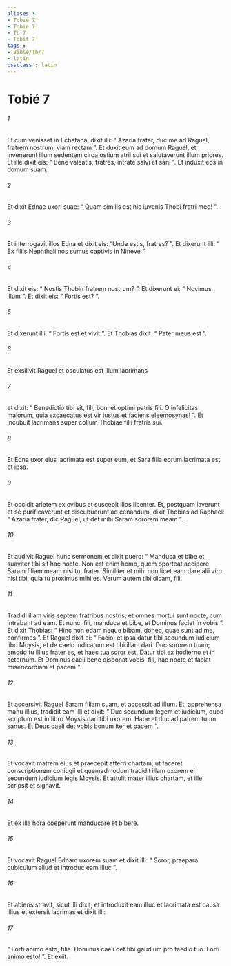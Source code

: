 ```yaml
---
aliases : 
- Tobié 7
- Tobie 7
- Tb 7
- Tobit 7
tags : 
- Bible/Tb/7
- latin
cssclass : latin
---
```


# Tobié 7

###### 1
Et cum venisset in Ecbatana, dixit illi: “ Azaria frater, duc me ad Raguel, fratrem nostrum, viam rectam ”. Et duxit eum ad domum Raguel, et invenerunt illum sedentem circa ostium atrii sui et salutaverunt illum priores. Et ille dixit eis: “ Bene valeatis, fratres, intrate salvi et sani ”. Et induxit eos in domum suam. 
###### 2
Et dixit Ednae uxori suae: “ Quam similis est hic iuvenis Thobi fratri meo! ”. 
###### 3
Et interrogavit illos Edna et dixit eis: “Unde estis, fratres? ”. Et dixerunt illi: “ Ex filiis Nephthali nos sumus captivis in Nineve ”. 
###### 4
Et dixit eis: “ Nostis Thobin fratrem nostrum? ”. Et dixerunt ei: “ Novimus illum ”. Et dixit eis: “ Fortis est? ”. 
###### 5
Et dixerunt illi: “ Fortis est et vivit ”. Et Thobias dixit: “ Pater meus est ”. 
###### 6
Et exsilivit Raguel et osculatus est illum lacrimans 
###### 7
et dixit: “ Benedictio tibi sit, fili, boni et optimi patris fili. O infelicitas malorum, quia excaecatus est vir iustus et faciens eleemosynas! ”. Et incubuit lacrimans super collum Thobiae filii fratris sui. 
###### 8
Et Edna uxor eius lacrimata est super eum, et Sara filia eorum lacrimata est et ipsa. 
###### 9
Et occidit arietem ex ovibus et suscepit illos libenter. Et, postquam laverunt et se purificaverunt et discubuerunt ad cenandum, dixit Thobias ad Raphael: “ Azaria frater, dic Raguel, ut det mihi Saram sororem meam ”. 
###### 10
Et audivit Raguel hunc sermonem et dixit puero: “ Manduca et bibe et suaviter tibi sit hac nocte. Non est enim homo, quem oporteat accipere Saram filiam meam nisi tu, frater. Similiter et mihi non licet eam dare alii viro nisi tibi, quia tu proximus mihi es. Verum autem tibi dicam, fili. 
###### 11
Tradidi illam viris septem fratribus nostris, et omnes mortui sunt nocte, cum intrabant ad eam. Et nunc, fili, manduca et bibe, et Dominus faciet in vobis ”. Et dixit Thobias: “ Hinc non edam neque bibam, donec, quae sunt ad me, confirmes ”. Et Raguel dixit ei: “ Facio; et ipsa datur tibi secundum iudicium libri Moysis, et de caelo iudicatum est tibi illam dari. Duc sororem tuam; amodo tu illius frater es, et haec tua soror est. Datur tibi ex hodierno et in aeternum. Et Dominus caeli bene disponat vobis, fili, hac nocte et faciat misericordiam et pacem ”. 
###### 12
Et accersivit Raguel Saram filiam suam, et accessit ad illum. Et, apprehensa manu illius, tradidit eam illi et dixit: “ Duc secundum legem et iudicium, quod scriptum est in libro Moysis dari tibi uxorem. Habe et duc ad patrem tuum sanus. Et Deus caeli det vobis bonum iter et pacem ”. 
###### 13
Et vocavit matrem eius et praecepit afferri chartam, ut faceret conscriptionem coniugii et quemadmodum tradidit illam uxorem ei secundum iudicium legis Moysis. Et attulit mater illius chartam, et ille scripsit et signavit. 
###### 14
Et ex illa hora coeperunt manducare et bibere. 
###### 15
Et vocavit Raguel Ednam uxorem suam et dixit illi: “ Soror, praepara cubiculum aliud et introduc eam illuc ”. 
###### 16
Et abiens stravit, sicut illi dixit, et introduxit eam illuc et lacrimata est causa illius et extersit lacrimas et dixit illi: 
###### 17
“ Forti animo esto, filia. Dominus caeli det tibi gaudium pro taedio tuo. Forti animo esto! ”. Et exiit.
